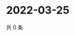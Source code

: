 # 2022-03-25

共 0 条

<!-- BEGIN WEIBO -->
<!-- 最后更新时间 Fri Mar 25 2022 17:01:26 GMT+0800 (China Standard Time) -->

<!-- END WEIBO -->
